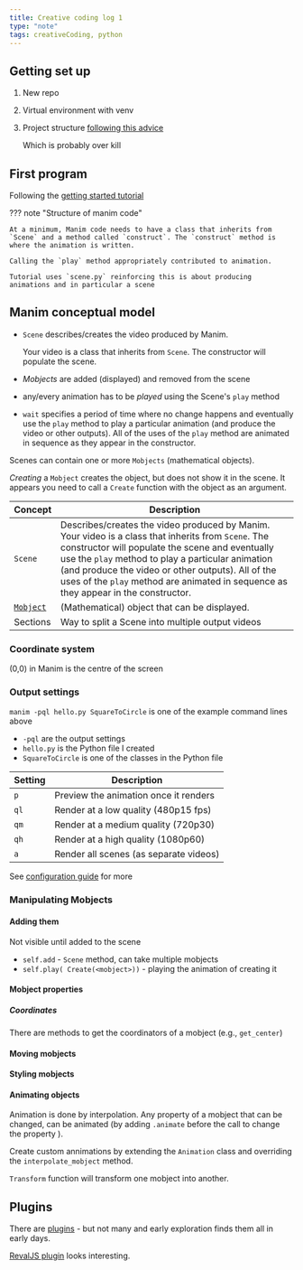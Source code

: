 ```yaml
---
title: Creative coding log 1
type: "note"
tags: creativeCoding, python
---
```




## Getting set up

1. New repo
2. Virtual environment with venv
3. Project structure [following this advice](https://packaging.python.org/en/latest/tutorials/packaging-projects/)

    Which is probably over kill

## First program

Following the [getting started tutorial](https://docs.manim.community/en/stable/tutorials/quickstart.html)

??? note "Structure of manim code"

    At a minimum, Manim code needs to have a class that inherits from `Scene` and a method called `construct`. The `construct` method is where the animation is written.

    Calling the `play` method appropriately contributed to animation.

    Tutorial uses `scene.py` reinforcing this is about producing animations and in particular a scene


## Manim conceptual model

- `Scene` describes/creates the video produced by Manim. 

    Your video is a class that inherits from `Scene`. The constructor will populate the scene. 
    
- _Mobjects_ are added (displayed) and removed from the scene 
- any/every animation has to be _played_ using the Scene's `play` method
- `wait` specifies a period of time where no change happens
    and eventually use the `play` method to play a particular animation (and produce the video or other outputs).  All of the uses of the `play` method are animated in sequence as they appear in the constructor.

Scenes can contain one or more `Mobjects` (mathematical objects).

_Creating_ a `Mobject` creates the object, but does not show it in the scene. It appears you need to call a `Create` function with the object as an argument.

| Concept | Description |
| --- | --- |
| `Scene` | Describes/creates the video produced by Manim. Your video is a class that inherits from `Scene`. The constructor will populate the scene and eventually use the `play` method to play a particular animation (and produce the video or other outputs).  All of the uses of the `play` method are animated in sequence as they appear in the constructor. |
| [`Mobject`](https://docs.manim.community/en/stable/tutorials/building_blocks.html#mobjects) | (Mathematical) object that can be displayed. |
| Sections | Way to split a Scene into multiple output videos |

### Coordinate system

(0,0) in Manim is the centre of the screen

### Output settings

`manim -pql hello.py SquareToCircle` is one of the example command lines above

- `-pql` are the output settings
- `hello.py` is the Python file I created
- `SquareToCircle` is one of the classes in the Python file

| Setting | Description |
| --- | --- |
| `p` | Preview the animation once it renders |
| `ql` | Render at a low quality (480p15 fps) |
| `qm` | Render at a medium quality (720p30) |
| `qh` | Render at a high quality (1080p60) |
| `a` | Render all scenes (as separate videos)

See [configuration guide](https://docs.manim.community/en/stable/guides/configuration.html) for more

### Manipulating Mobjects

#### Adding them

Not visible until added to the scene

- `self.add` - `Scene` method, can take multiple mobjects
- `self.play( Create(<mobject>))` - playing the animation of creating it

#### Mobject properties

##### Coordinates

There are methods to get the coordinators of a mobject (e.g., `get_center`)

#### Moving mobjects


#### Styling mobjects

#### Animating objects

Animation is done by interpolation. Any property of a mobject that can be changed, can be animated (by adding `.animate` before the call to change the property ).

Create custom annimations by extending the `Animation` class and overriding the `interpolate_mobject` method.

`Transform` function will transform one mobject into another.

## Plugins

There are [plugins](https://plugins.manim.community/) - but not many and early exploration finds them all in early days.  

[RevalJS plugin](https://pypi.org/project/manim-revealjs/) looks interesting.


